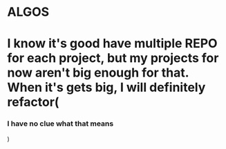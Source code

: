 # ALGOS
<h1>
  I know it's good have multiple REPO for each project, but my projects for now aren't big enough for that. When it's gets big, I will definitely refactor(<h3 visible="hidden">I have no clue what that means</h3> )
</h1>
